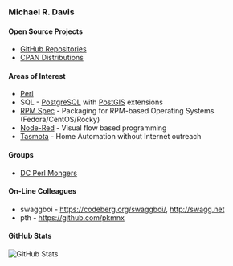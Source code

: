 ### Michael R. Davis

#### Open Source Projects
- [GitHub Repositories](https://github.com/mrdvt92?tab=repositories&type=source)
- [CPAN Distributions](https://metacpan.org/author/MRDVT)

#### Areas of Interest
- [Perl](https://www.perl.org/)
- SQL - [PostgreSQL](https://www.postgresql.org/) with [PostGIS](https://postgis.net/) extensions
- [RPM Spec](https://rpm-packaging-guide.github.io/) - Packaging for RPM-based Operating Systems (Fedora/CentOS/Rocky)
- [Node-Red](https://nodered.org/about/) - Visual flow based programming
- [Tasmota](https://tasmota.github.io/docs/About/) - Home Automation without Internet outreach

#### Groups
- [DC Perl Mongers](http://dc.pm.org/)

#### On-Line Colleagues
- swaggboi - https://codeberg.org/swaggboi/, http://swagg.net
- pth - https://github.com/pkmnx

#### GitHub Stats

![GitHub Stats](https://github-readme-stats.vercel.app/api?username=mrdvt92&show_icons=true&hide_title=true)
